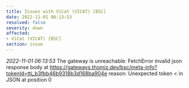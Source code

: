 ```yaml
---
title: Issues with ViCat (VICAT) [BSC]
date: 2022-11-01 06:13:53
resolved: false
severity: down
affected:
- ViCat (VICAT) [BSC]
section: issue
---
```


*2022-11-01 06:13:53* The gateway is unreachable: FetchError invalid json response body at https://gateways.thomiz.dev/bsc/meta-info?tokenId=tti_b3fbb46b9318b3d168ba904e reason: Unexpected token < in JSON at position 0